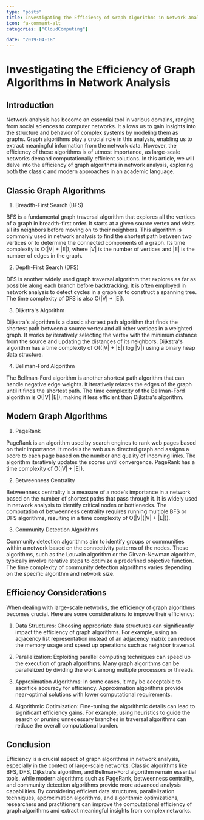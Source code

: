 ```yaml
---
type: "posts"
title: Investigating the Efficiency of Graph Algorithms in Network Analysis
icon: fa-comment-alt
categories: ["CloudComputing"]

date: "2019-04-18"
---
```




# Investigating the Efficiency of Graph Algorithms in Network Analysis

## Introduction

Network analysis has become an essential tool in various domains, ranging from social sciences to computer networks. It allows us to gain insights into the structure and behavior of complex systems by modeling them as graphs. Graph algorithms play a crucial role in this analysis, enabling us to extract meaningful information from the network data. However, the efficiency of these algorithms is of utmost importance, as large-scale networks demand computationally efficient solutions. In this article, we will delve into the efficiency of graph algorithms in network analysis, exploring both the classic and modern approaches in an academic language.

## Classic Graph Algorithms

1. Breadth-First Search (BFS)

BFS is a fundamental graph traversal algorithm that explores all the vertices of a graph in breadth-first order. It starts at a given source vertex and visits all its neighbors before moving on to their neighbors. This algorithm is commonly used in network analysis to find the shortest path between two vertices or to determine the connected components of a graph. Its time complexity is O(|V| + |E|), where |V| is the number of vertices and |E| is the number of edges in the graph.

2. Depth-First Search (DFS)

DFS is another widely used graph traversal algorithm that explores as far as possible along each branch before backtracking. It is often employed in network analysis to detect cycles in a graph or to construct a spanning tree. The time complexity of DFS is also O(|V| + |E|).

3. Dijkstra's Algorithm

Dijkstra's algorithm is a classic shortest path algorithm that finds the shortest path between a source vertex and all other vertices in a weighted graph. It works by iteratively selecting the vertex with the minimum distance from the source and updating the distances of its neighbors. Dijkstra's algorithm has a time complexity of O((|V| + |E|) log |V|) using a binary heap data structure.

4. Bellman-Ford Algorithm

The Bellman-Ford algorithm is another shortest path algorithm that can handle negative edge weights. It iteratively relaxes the edges of the graph until it finds the shortest path. The time complexity of the Bellman-Ford algorithm is O(|V| |E|), making it less efficient than Dijkstra's algorithm.

## Modern Graph Algorithms

1. PageRank

PageRank is an algorithm used by search engines to rank web pages based on their importance. It models the web as a directed graph and assigns a score to each page based on the number and quality of incoming links. The algorithm iteratively updates the scores until convergence. PageRank has a time complexity of O(|V| + |E|).

2. Betweenness Centrality

Betweenness centrality is a measure of a node's importance in a network based on the number of shortest paths that pass through it. It is widely used in network analysis to identify critical nodes or bottlenecks. The computation of betweenness centrality requires running multiple BFS or DFS algorithms, resulting in a time complexity of O(|V|(|V| + |E|)).

3. Community Detection Algorithms

Community detection algorithms aim to identify groups or communities within a network based on the connectivity patterns of the nodes. These algorithms, such as the Louvain algorithm or the Girvan-Newman algorithm, typically involve iterative steps to optimize a predefined objective function. The time complexity of community detection algorithms varies depending on the specific algorithm and network size.

## Efficiency Considerations

When dealing with large-scale networks, the efficiency of graph algorithms becomes crucial. Here are some considerations to improve their efficiency:

1. Data Structures: Choosing appropriate data structures can significantly impact the efficiency of graph algorithms. For example, using an adjacency list representation instead of an adjacency matrix can reduce the memory usage and speed up operations such as neighbor traversal.

2. Parallelization: Exploiting parallel computing techniques can speed up the execution of graph algorithms. Many graph algorithms can be parallelized by dividing the work among multiple processors or threads.

3. Approximation Algorithms: In some cases, it may be acceptable to sacrifice accuracy for efficiency. Approximation algorithms provide near-optimal solutions with lower computational requirements.

4. Algorithmic Optimization: Fine-tuning the algorithmic details can lead to significant efficiency gains. For example, using heuristics to guide the search or pruning unnecessary branches in traversal algorithms can reduce the overall computational burden.

## Conclusion

Efficiency is a crucial aspect of graph algorithms in network analysis, especially in the context of large-scale networks. Classic algorithms like BFS, DFS, Dijkstra's algorithm, and Bellman-Ford algorithm remain essential tools, while modern algorithms such as PageRank, betweenness centrality, and community detection algorithms provide more advanced analysis capabilities. By considering efficient data structures, parallelization techniques, approximation algorithms, and algorithmic optimizations, researchers and practitioners can improve the computational efficiency of graph algorithms and extract meaningful insights from complex networks.